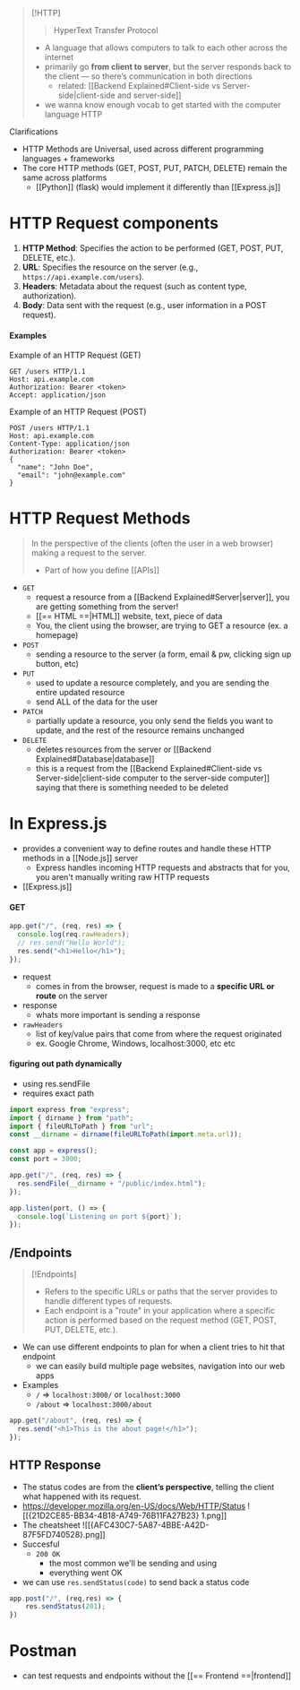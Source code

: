 
>[!HTTP]
>>HyperText Transfer Protocol
>- A language that allows computers to talk to each other across the internet
>- primarily go **from client to server**, but the server responds back to the client — so there’s communication in both directions
>	- related: [[Backend Explained#Client-side vs Server-side|client-side and server-side]] 
>- we wanna know enough vocab to get started with the computer language HTTP

Clarifications
- HTTP Methods are Universal, used across different programming languages + frameworks
- The core HTTP methods (GET, POST, PUT, PATCH, DELETE) remain the same across platforms
	- [[Python]] (flask) would implement it differently than [[Express.js]]

# HTTP Request components
1. **HTTP Method**: Specifies the action to be performed (GET, POST, PUT, DELETE, etc.).
2. **URL**: Specifies the resource on the server (e.g., `https://api.example.com/users`).
3. **Headers**: Metadata about the request (such as content type, authorization).
4. **Body**: Data sent with the request (e.g., user information in a POST request).
#### Examples
Example of an HTTP Request (GET)
```http
GET /users HTTP/1.1
Host: api.example.com
Authorization: Bearer <token>
Accept: application/json
```

Example of an HTTP Request (POST)
```http
POST /users HTTP/1.1
Host: api.example.com
Content-Type: application/json
Authorization: Bearer <token>
{
  "name": "John Doe",
  "email": "john@example.com"
}

```
# HTTP Request Methods
> In the perspective of the clients (often the user in a web browser) making a request to the server.
> - Part of how you define [[APIs]]
- `GET`
	- request a resource from a [[Backend Explained#Server|server]], you are getting something from the server!
	- [[== HTML ==|HTML]] website, text, piece of data
	- You, the client using the browser, are trying to GET a resource (ex. a homepage)
- `POST` 
	- sending a resource to the server (a form, email & pw, clicking sign up button, etc)
- `PUT` 
	- used to update a resource completely, and you are sending the entire updated resource
	- send ALL of the data for the user
- `PATCH`
	- partially update a resource, you only send the fields you want to update, and the rest of the resource remains unchanged
- `DELETE`
	- deletes resources from the server or [[Backend Explained#Database|database]]
	- this is a request from the [[Backend Explained#Client-side vs Server-side|client-side computer to the server-side computer]] saying that there is something needed to be deleted
# In Express.js
- provides a convenient way to define routes and handle these HTTP methods in a [[Node.js]] server
	- Express handles incoming HTTP requests and abstracts that for you, you aren't manually writing raw HTTP requests
- [[Express.js]]
#### GET
```js
app.get("/", (req, res) => {
  console.log(req.rawHeaders);
  // res.send("Hello World");
  res.send("<h1>Hello</h1>");
});
```
- request
	- comes in from the browser, request is made to a **specific URL or route** on the server
- response
	- whats more important is sending a response
- `rawHeaders`
	- list of key/value pairs that come from where the request originated
	- ex. Google Chrome, Windows, localhost:3000, etc etc

#### figuring out path dynamically
- using res.sendFile
- requires exact path

```js
import express from "express";
import { dirname } from "path";
import { fileURLToPath } from "url";
const __dirname = dirname(fileURLToPath(import.meta.url));

const app = express();
const port = 3000;

app.get("/", (req, res) => {
  res.sendFile(__dirname + "/public/index.html");
});

app.listen(port, () => {
  console.log(`Listening on port ${port}`);
});
```


## /Endpoints
>[!Endpoints]
>- Refers to the specific URLs or paths that the server provides to handle different types of requests. 
>- Each endpoint is a "route" in your application where a specific action is performed based on the request method (GET, POST, PUT, DELETE, etc.).
- We can use different endpoints to plan for when a client tries to hit that endpoint
	- we can easily build multiple page websites, navigation into our web apps
- Examples
	- `/` => `localhost:3000/` or  `localhost:3000`
	- `/about` => `localhost:3000/about`

```js
app.get("/about", (req, res) => {
  res.send("<h1>This is the about page!</h1>");
});
```

## HTTP Response
- The status codes are from the **client’s perspective**, telling the client what happened with its request.
- https://developer.mozilla.org/en-US/docs/Web/HTTP/Status
	![[{21D2CE85-BB34-4B18-A749-76B11FA27B23} 1.png]]
- The cheatsheet
	![[{AFC430C7-5A87-4BBE-A42D-87F5FD740528}.png]]
- Succesful
	- `200 OK`
		- the most common we'll be sending and using
		- everything went OK
- we can use `res.sendStatus(code)` to send back a status code
```js
app.post("/", (req,res) => {
	res.sendStatus(201);
})
```

# Postman
- can test requests and endpoints without the [[== Frontend ==|frontend]]